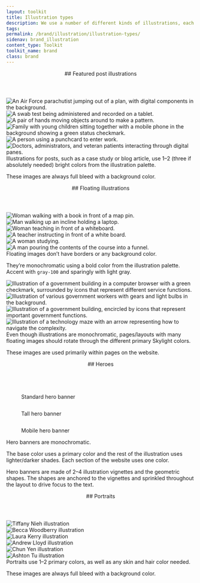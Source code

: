 ```yaml
---
layout: toolkit
title: Illustration types
description: We use a number of different kinds of illustrations, each with their own distinct rules. Learn about when to use each illustration style and tips for creating them.
tags:
permalink: /brand/illustration/illustration-types/
sidenav: brand_illustration
content_type: Toolkit
toolkit_name: brand
class: brand
---
```


<div class="brand__content-section grid">
  <header class="grid__heading" markdown="1">
## Featured post illustrations
  </header>
  <div class="grid__image section__container p-5">
    <div class="row gutters--sm">
      <div class="col-md-6">
        <img src="/img/projects/usaf_arms/arms.svg" alt="An Air Force parachutist jumping out of a plan, with digital components in the background.">
      </div>
      <div class="col-md-6 mt-3 mt-md-0">
        <img src="/img/projects/cdc_simplereport/cdc-simplereport.svg" alt="A swab test being administered and recorded on a tablet.">
      </div>
      <div class="col-md-6 mt-3">
        <img src="/img/projects/usaf_bespin_design_system/design-system.svg" alt="A pair of hands moving objects around to make a pattern.">
      </div>
      <div class="col-md-6 mt-3">
        <img src="/img/projects/ct_oec_care4kids_auto_notifier/care4kids-auto-notifier.svg" alt="Family with young children sitting together with a mobile phone in the background showing a green status checkmark.">
      </div>
      <div class="col-md-6 mt-3">
        <img src="/img/projects/uscis_everify_modernization/employment-eligibility-verification.svg" alt="A person using a punchcard to enter work.">
      </div>
      <div class="col-md-6 mt-3">
        <img src="/img/projects/va_diffusion_marketplace/diffusion-marketplace.svg" alt="Doctors, administrators, and veteran patients interacting through digital panes.">
      </div>
    </div>
  </div>
  <div class="grid__content" markdown="1">
Illustrations for posts, such as a case study or blog article, use 1–2 (three if absolutely needed) bright colors from the illustration palette.

These images are always full bleed with a background color.
</div>
</div>

<div class="brand__content-section grid">
  <header class="grid__heading" markdown="1">
## Floating illustrations
  </header>
  <div class="grid__image section__container p-5">
    <div class="row">
      <div class="col-md-4 mt-0">
        <img src="/img/ditap/personalized-guidance.svg" alt="Woman walking with a book in front of a map pin.">
      </div>
      <div class="col-md-4">
        <img src="/img/ditap/dynamic-learning.svg" alt="Man walking up an incline holding a laptop.">
      </div>
      <div class="col-md-4">
        <img src="/img/ditap/expert-instructor.svg" alt="Woman teaching in front of a whiteboard.">
      </div>
    </div>
    <div class="row mt-md-5">
      <div class="col-md-4">
        <img src="/img/ditap_executive/expert-instructors.svg" alt="A teacher instructing in front of a white board.">
      </div>
      <div class="col-md-4">
        <img src="/img/ditap_executive/focused-learning.svg" alt="A woman studying.">
      </div>
      <div class="col-md-4">
        <img src="/img/ditap_executive/distilled-content.svg" alt="A man pouring the contents of the course into a funnel.">
      </div>
    </div>
  </div>
  <div class="grid__content" markdown="1">
Floating images don’t have borders or any background color.

They’re monochromatic using a bold color from the illustration palette. Accent with `gray-100` and sparingly with light gray.
</div>
</div>

<div class="brand__content-section grid">
  <div class="grid__heading" markdown="1">
  </div>
  <div class="grid__image section__container p-5">
    <div class="row">
      <div class="col-md-6">
        <img class="px-2" src="/img/services-infographic.svg" alt="Illustration of a government building in a computer browser with a green checkmark, surrounded by icons that represent different service functions.">
      </div>
      <div class="col-md-6 mt-5 mt-md-0">
        <img class="px-4" src="/img/culture-infographic.svg" alt="Illustration of various government workers with gears and light bulbs in the background.">
      </div>
      <div class="col-md-6 mt-5">
        <img class="px-1" src="/img/about-infographic.svg" alt="Illustration of a government building, encircled by icons that represent important government functions.">
      </div>
      <div class="col-md-6 mt-5">
        <img class="px-4" src="/img/experience-infographic.svg" alt="Illustration of a technology maze with an arrow representing how to navigate the complexity.">
      </div>
    </div>
  </div>
  <div class="grid__content" markdown="1">
Even though illustrations are monochromatic, pages/layouts with many floating images should rotate through the different primary Skylight colors.

These images are used primarily within pages on the website.
</div>
</div>

<div class="brand__content-section grid">
  <header class="grid__heading" markdown="1">
## Heroes
  </header>
  <figure class="grid__image section__container p-4 p-md-5">
    <img class="" src="/img/brand/illustration/heroes/contact-us-hero.png" alt="">
    <p class="caption">Standard hero banner</p>
    <img class="mt-5" src="/img/brand/illustration/heroes/service-design-hero.png" alt="">
    <p class="caption">Tall hero banner</p>
    <img class="mt-5 w-50" src="/img/brand/illustration/heroes/talks-hero.png" alt="">
    <p class="caption">Mobile hero banner</p>
  </figure>
  <div class="grid__content" markdown="1">
Hero banners are monochromatic.

The base color uses a primary color and the rest of the illustration uses lighter/darker shades. Each section of the website uses one color.

Hero banners are made of 2–4 illustration vignettes and the geometric shapes. The shapes are anchored to the vignettes and sprinkled throughout the layout to drive focus to the text.
</div>
</div>

<div class="brand__content-section grid">
  <header class="grid__heading" markdown="1">
## Portraits
  </header>
  <div class="grid__image section__container p-5">
    <div class="row gutters--sm">
      <div class="col-md-6">
        <img src="/img/people/tiffany-nieh.png" alt="Tiffany Nieh illustration">
      </div>
      <div class="col-md-6 mt-3 mt-md-0">
        <img src="/img/people/becca-woodberry.png" alt="Becca Woodberry illustration">
      </div>
      <div class="col-md-6 mt-3">
        <img src="/img/people/laura-kerry.png" alt="Laura Kerry illustration">
      </div>
      <div class="col-md-6 mt-3">
        <img src="/img/people/andrew-lloyd.png" alt="Andrew Lloyd illustration">
      </div>
      <div class="col-md-6 mt-3">
        <img src="/img/people/chun-yen.png" alt="Chun Yen illustration">
      </div>
      <div class="col-md-6 mt-3">
        <img src="/img/people/ashton-tu.png" alt="Ashton Tu illustration">
      </div>
    </div>
  </div>
  <div class="grid__content" markdown="1">
Portraits use 1–2 primary colors, as well as any skin and hair color needed.

These images are always full bleed with a background color.
</div>
</div>
